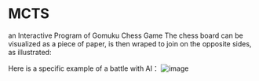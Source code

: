 # MCTS
an Interactive Program of Gomuku Chess Game
The chess board can be visualized as a piece of paper, is then wraped to join on the opposite sides, as illustrated:

Here is a specific example of a battle with AI：
![image](https://github.com/JaydenGuo318/MCTS/assets/144078351/a0a729b0-c6b9-464d-986a-186436355bfd)
